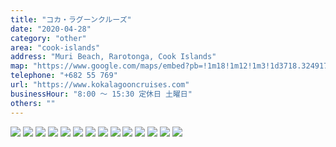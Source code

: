 ```yaml
---
title: "コカ・ラグーンクルーズ"
date: "2020-04-28"
category: "other"
area: "cook-islands"
address: "Muri Beach, Rarotonga, Cook Islands"
map: "https://www.google.com/maps/embed?pb=!1m18!1m12!1m3!1d3718.324917625651!2d-159.73202899999998!3d-21.258602399999997!2m3!1f0!2f0!3f0!3m2!1i1024!2i768!4f13.1!3m3!1m2!1s0x7157d476295f86bb%3A0x22268213763daaac!2sKoka%20Lagoon%20Cruises!5e0!3m2!1sja!2sau!4v1669167764501!5m2!1sja!2sau"
telephone: "+682 55 769"
url: "https://www.kokalagooncruises.com"
businessHour: "8:00 〜 15:30 定休日 土曜日"
others: ""
---
```


![](../images/posts/3/1.webp)
![](../images/posts/3/2.webp)
![](../images/posts/3/3.webp)
![](../images/posts/3/4.webp)
![](../images/posts/3/5.webp)
![](../images/posts/3/6.webp)
![](../images/posts/3/7.webp)
![](../images/posts/3/8.webp)
![](../images/posts/3/9.webp)
![](../images/posts/3/10.webp)
![](../images/posts/3/11.webp)
![](../images/posts/3/12.webp)
![](../images/posts/3/13.webp)
![](../images/posts/3/14.webp)

